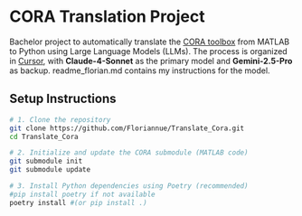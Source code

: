 # CORA Translation Project

Bachelor project to automatically translate the [CORA toolbox](https://github.com/TUMcps/CORA) from MATLAB to Python using Large Language Models (LLMs). The process is organized in [Cursor](https://www.cursor.com), with **Claude-4-Sonnet** as the primary model and **Gemini-2.5-Pro** as backup. readme_florian.md contains my instructions for the model.

## Setup Instructions

```bash
# 1. Clone the repository
git clone https://github.com/Floriannue/Translate_Cora.git
cd Translate_Cora

# 2. Initialize and update the CORA submodule (MATLAB code)
git submodule init
git submodule update

# 3. Install Python dependencies using Poetry (recommended)
#pip install poetry if not available
poetry install #(or pip install .)
```
